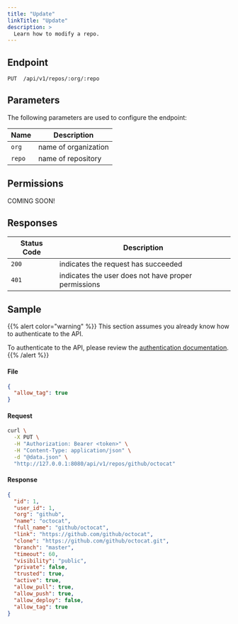 ```yaml
---
title: "Update"
linkTitle: "Update"
description: >
  Learn how to modify a repo.
---
```


## Endpoint

```
PUT  /api/v1/repos/:org/:repo
```

## Parameters

The following parameters are used to configure the endpoint:

| Name   | Description          |
| ------ | -------------------- |
| `org`  | name of organization |
| `repo` | name of repository   |

## Permissions

COMING SOON!

## Responses

| Status Code | Description                                         |
| ----------- | --------------------------------------------------- |
| `200`       | indicates the request has succeeded                 |
| `401`       | indicates the user does not have proper permissions |

## Sample

{{% alert color="warning" %}}
This section assumes you already know how to authenticate to the API.

To authenticate to the API, please review the [authentication documentation](/docs/api/authentication/).
{{% /alert %}}

#### File

```json
{
  "allow_tag": true
}
```

#### Request

```sh
curl \
  -X PUT \
  -H "Authorization: Bearer <token>" \
  -H "Content-Type: application/json" \
  -d "@data.json" \
  "http://127.0.0.1:8080/api/v1/repos/github/octocat"
```

#### Response

```json
{
  "id": 1,
  "user_id": 1,
  "org": "github",
  "name": "octocat",
  "full_name": "github/octocat",
  "link": "https://github.com/github/octocat",
  "clone": "https://github.com/github/octocat.git",
  "branch": "master",
  "timeout": 60,
  "visibility": "public",
  "private": false,
  "trusted": true,
  "active": true,
  "allow_pull": true,
  "allow_push": true,
  "allow_deploy": false,
  "allow_tag": true
}
```

